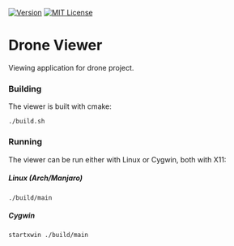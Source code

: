 [![Version][version-badge]](version-url)
[![MIT License][license-badge]](LICENSE.md)

# Drone Viewer

Viewing application for drone project.

### Building

The viewer is built with cmake:

```
./build.sh
```

### Running

The viewer can be run either with Linux or Cygwin, both with X11:

##### Linux (Arch/Manjaro)

`./build/main`

##### Cygwin

`startxwin ./build/main`

[version-badge]: https://img.shields.io/github/release/jdtaylor7/drone_viewer/all.svg
[version-url]: https://github.com/jdtaylor7/drone_viewer/releases/latest
[license-badge]: https://img.shields.io/badge/license-MIT-007EC7.svg
